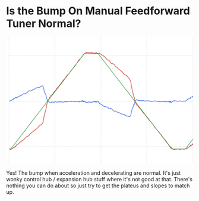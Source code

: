 # Is the Bump On Manual Feedforward Tuner Normal?

![image of decelleration bump](../static/is_the_bump_on_manual_feedforward_tuner_normal/deceleration_bump.png)

Yes! The bump when acceleration and decelerating are normal. It's just wonky control hub / expansion hub stuff where it's not good at that. There's nothing you can do about so just try to get the plateus and slopes to match up.